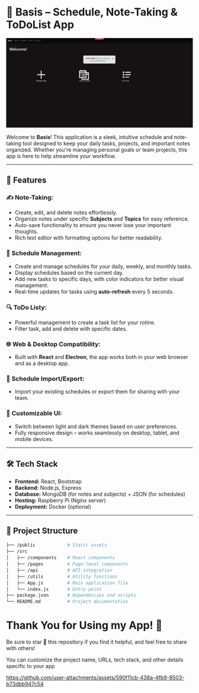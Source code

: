 # 📅 **Basis** – Schedule, Note-Taking & ToDoList App

![Alt Text](basis.png)

Welcome to **Basis**! This application is a sleek, intuitive schedule and note-taking tool designed to keep your daily tasks, projects, and important notes organized. Whether you're managing personal goals or team projects, this app is here to help streamline your workflow.

---

## 🚀 **Features**

### ✍️ **Note-Taking:**
- Create, edit, and delete notes effortlessly.
- Organize notes under specific **Subjects** and **Topics** for easy reference.
- Auto-save functionality to ensure you never lose your important thoughts.
- Rich text editor with formatting options for better readability.

### 📅 **Schedule Management:**
- Create and manage schedules for your daily, weekly, and monthly tasks.
- Display schedules based on the current day.
- Add new tasks to specific days, with color indicators for better visual management.
- Real-time updates for tasks using **auto-refresh** every 5 seconds.
  
### 🔍 **ToDo Listy:**
- Powerful management to create a task list for your rotine.
- Filter task, add and delete with specific dates.

### 🌐 **Web & Desktop Compatibility:**
- Built with **React** and **Electron**, the app works both in your web browser and as a desktop app.
  
### 📅 **Schedule Import/Export:**
- Import your existing schedules or export them for sharing with your team.
  
### 🎨 **Customizable UI:**
- Switch between light and dark themes based on user preferences.
- Fully responsive design – works seamlessly on desktop, tablet, and mobile devices.

---

## 🛠️ **Tech Stack**

- **Frontend:** React, Bootstrap
- **Backend:** Node.js, Express
- **Database:** MongoDB (for notes and subjects) + JSON (for schedules)
- **Hosting:** Raspberry Pi (Nginx server)
- **Deployment:** Docker (optional)

---

## 📂 **Project Structure**

```bash
├── /public            # Static assets
├── /src
│   ├── /components    # React components
│   ├── /pages         # Page-level components
│   ├── /api           # API integration
│   ├── /utils         # Utility functions
│   ├── App.js         # Main application file
│   └── index.js       # Entry point
├── package.json       # Dependencies and scripts
└── README.md          # Project documentation
```

# Thank You for Using my App! 🎉
Be sure to star 🌟 this repository if you find it helpful, and feel free to share with others!

You can customize the project name, URLs, tech stack, and other details specific to your app

https://github.com/user-attachments/assets/590f11cb-438a-4fb9-8503-b73dbb947c54

